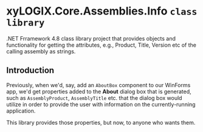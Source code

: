 ﻿# xyLOGIX.Core.Assemblies.Info `class library`

.NET Frramework 4.8 class library project that provides objects and functionality for getting the attributes, e.g., Product, Title, Version etc of the calling assembly as strings.

## Introduction

Previously, when we'd, say, add an `AboutBox` component to our WinForms app, we'd get properties added to the **About** dialog box that is generated, such as `AssemblyProduct`, `AssemblyTitle` etc. that the dialog box would utilize in order to provide the user with information on the currently-running application.

This library provides those properties, but now, to anyone who wants them.
